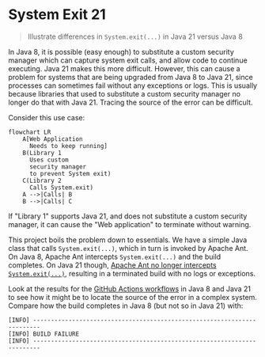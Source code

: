 # System Exit 21

> Illustrate differences in `System.exit(...)` in Java 21 versus Java 8

In Java 8, it is possible (easy enough) to substitute a custom security manager which can capture system exit calls, and allow code to continue executing. Java 21 makes this more difficult. However, this can cause a problem for systems that are being upgraded from Java 8 to Java 21, since processes can sometimes fail without any exceptions or logs. This is usually because libraries that used to substitute a custom security manager no longer do that with Java 21. Tracing the source of the error can be difficult.

Consider this use case:

```mermaid
flowchart LR
    A[Web Application
      Needs to keep running]
    B(Library 1
      Uses custom
      security manager
      to prevent System exit)
    C(Library 2
      Calls System.exit)
    A -->|Calls| B
    B -->|Calls| C
```

If "Library 1" supports Java 21, and does not substitute a custom security manager, it can cause the "Web application" to terminate without warning.

This project boils the problem down to essentials. We have a simple Java class that calls `System.exit(...)`, which in turn is invoked by Apache Ant. On Java 8, Apache Ant intercepts `System.exit(...)` and the build completes. On Java 21 though, [Apache Ant no longer intercepts `System.exit(...)`](https://github.com/apache/ant/commit/689b6ea90ee1fbad580a437137d80609c9336f12), resulting in a terminated build with no logs or exceptions.

Look at the results for the [GitHub Actions workflows](https://github.com/sualeh/system-exit-21/actions) in Java 8 and Java 21 to see how it might be to locate the source of the error in a complex system. Compare how the build completes in Java 8 (but not so in Java 21) with:
```
[INFO] ------------------------------------------------------------------------
[INFO] BUILD FAILURE
[INFO] ------------------------------------------------------------------------
```
